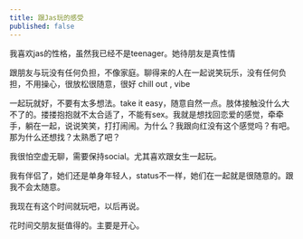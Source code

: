 ```yaml
---
title: 跟Jas玩的感受
published: false
---
```

我喜欢jas的性格，虽然我已经不是teenager。她待朋友是真性情

跟朋友与玩没有任何负担，不像家庭。聊得来的人在一起说笑玩乐，没有任何负担，不用操心，很放松很随意，很好 chill out , vibe

一起玩就好，不要有太多想法。take it easy，随意自然一点。肢体接触没什么大不了的。搂搂抱抱就不太合适了，不能有sex。我就是想找回恋爱的感觉，牵牵手，躺在一起，说说笑笑，打打闹闹。为什么？我跟向红没有这个感觉吗？有吧。那为什么还想找？太熟悉了吧？

我很怕空虚无聊，需要保持social。尤其喜欢跟女生一起玩。

我有伴侣了，她们还是单身年轻人，status不一样，她们在一起就是很随意的。跟我不会太随意。

我现在有这个时间就玩吧，以后再说。

花时间交朋友挺值得的。主要是开心。

